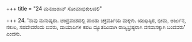 +++
title = "24 ಮನುಜರಾವ್ ಸೋಮಾಭಿಕುಲದಲಿ"

+++
24. 'ನಾವು ಮನುಷ್ಯರು. ಚಂದ್ರವಂಶದಲ್ಲಿ ಪಾಂಡು ಚಕ್ರವರ್ತಿಯ ಮಕ್ಕಳು. ಯುಧಿಷ್ಠಿರ, ಭೀಮ, ಅರ್ಜುನ, ನಕುಲ, ಸಹದೇವರೆಂದು ಐವರು, ದಾಯಾದಿಗಳ ಕಪಟ ದ್ಯೂತದಿಂದಾಗಿ ರಾಜ್ಯಭ್ರಷ್ಟರಾಗಿ ವನವಾಸಕ್ಕಾಗಿ ಬಂದವರು' ಎಂದನು.